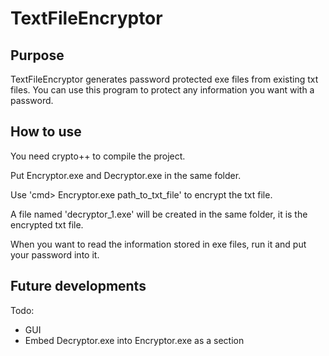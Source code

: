 # TextFileEncryptor
## Purpose
TextFileEncryptor generates password protected exe files from existing txt files. You can use this program to protect any information you want with a password.

## How to use
You need crypto++ to compile the project.

Put Encryptor.exe and Decryptor.exe in the same folder.

Use 'cmd> Encryptor.exe path_to_txt_file' to encrypt the txt file.

A file named 'decryptor_1.exe' will be created in the same folder, it is the encrypted txt file.

When you want to read the information stored in exe files, run it and put your password into it.

## Future developments

Todo:
- GUI
- Embed Decryptor.exe into Encryptor.exe as a section
